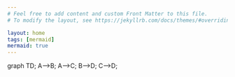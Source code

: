 ```yaml
---
# Feel free to add content and custom Front Matter to this file.
# To modify the layout, see https://jekyllrb.com/docs/themes/#overriding-theme-defaults

layout: home
tags: [mermaid]
mermaid: true
---
```


<script src="https://unpkg.com/mermaid@9.1.2/dist/mermaid.min.js"></script>
<div class="mermaid">
  graph TD;
      A-->B;
      A-->C;
      B-->D;
      C-->D;
</div>